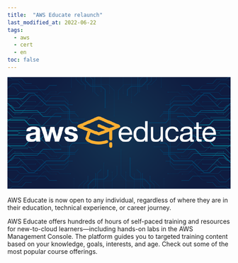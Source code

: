 ```yaml
---
title:  "AWS Educate relaunch"
last_modified_at: 2022-06-22
tags:
  - aws
  - cert
  - en
toc: false
---
```


[![](/assets/images/posts/2022-06-22-educate-relaunch.png)](https://aws.amazon.com/education/awseducate/)

AWS Educate is now open to any individual, regardless of where they are in their education, technical experience, or career journey.

AWS Educate offers hundreds of hours of self-paced training and resources for new-to-cloud learners—including hands-on labs in the AWS Management Console. The platform guides you to targeted training content based on your knowledge, goals, interests, and age. Check out some of the most popular course offerings.

<div data-iframe-width="400" data-iframe-height="270" data-share-badge-id="cf8462b9-62a8-4d64-8057-a1bce86035f5" data-share-badge-host="https://www.credly.com"></div><script type="text/javascript" async src="//cdn.credly.com/assets/utilities/embed.js"></script>

<div data-iframe-width="400" data-iframe-height="270" data-share-badge-id="d504c5bc-042b-4b17-9ccb-ef27f88c5580" data-share-badge-host="https://www.credly.com"></div><script type="text/javascript" async src="//cdn.credly.com/assets/utilities/embed.js"></script>